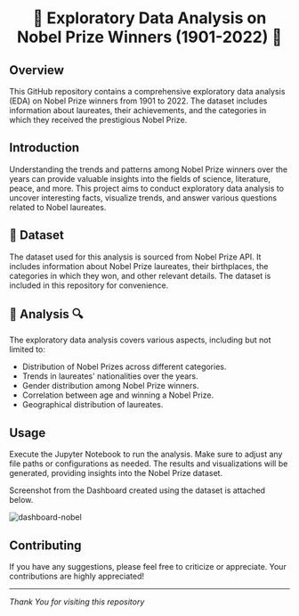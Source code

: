 <h1 align="center"> 🥇 Exploratory Data Analysis on Nobel Prize Winners (1901-2022) 🥇 </h1>

## Overview

This GitHub repository contains a comprehensive exploratory data analysis (EDA) on Nobel Prize winners from 1901 to 2022. The dataset includes information about laureates, their achievements, and the categories in which they received the prestigious Nobel Prize.

## Introduction

Understanding the trends and patterns among Nobel Prize winners over the years can provide valuable insights into the fields of science, literature, peace, and more. This project aims to conduct exploratory data analysis to uncover interesting facts, visualize trends, and answer various questions related to Nobel laureates.

## 📝 Dataset

The dataset used for this analysis is sourced from Nobel Prize API. It includes information about Nobel Prize laureates, their birthplaces, the categories in which they won, and other relevant details. The dataset is included in this repository for convenience.

## 🔎 Analysis 🔍

The exploratory data analysis covers various aspects, including but not limited to:

- Distribution of Nobel Prizes across different categories.
- Trends in laureates' nationalities over the years.
- Gender distribution among Nobel Prize winners.
- Correlation between age and winning a Nobel Prize.
- Geographical distribution of laureates.

## Usage

Execute the Jupyter Notebook to run the analysis. Make sure to adjust any file paths or configurations as needed. The results and visualizations will be generated, providing insights into the Nobel Prize dataset.


Screenshot from the Dashboard created using the dataset is attached below.

![dashboard-nobel](https://github.com/prithush92/Nobel-Laureates-from-1901-2022/assets/126896351/bca545e2-8b7d-4768-9942-ec39b192c008)

## Contributing

If you have any suggestions, please feel free to criticize or appreciate. Your contributions are highly appreciated!

<hr>

*Thank You for visiting this repository*
